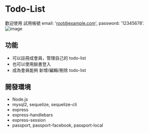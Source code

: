 # Todo-List
歡迎使用 試用帳號 email: 'root@example.com', password: '12345678'.
![image](https://user-images.githubusercontent.com/108853120/189066479-e0909109-47f0-4f9d-8a94-d304d8a205d2.png)
## 功能
- 可以註冊成會員，管理自己的 todo-list
- 也可以使用臉書登入
- 成為會員能夠 新增/編輯/刪除 todo-list
## 開發環境
- Node.js
- mysql2, sequelize, sequelize-cli
- express
- express-handlebars
- express-session
- passport, passport-facebook, passport-local
